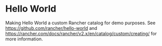 # Hello World

Making Hello World a custom Rancher catalog for demo purposes. See https://github.com/rancher/hello-world and https://rancher.com/docs/rancher/v2.x/en/catalog/custom/creating/ for more information.

